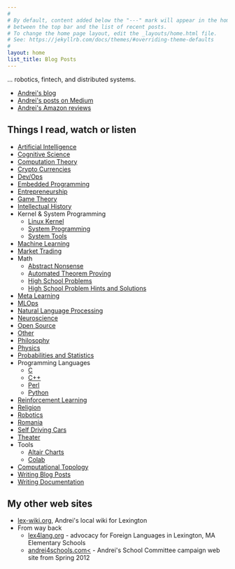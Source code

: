 ```yaml
---
#
# By default, content added below the "---" mark will appear in the home page
# between the top bar and the list of recent posts.
# To change the home page layout, edit the _layouts/home.html file.
# See: https://jekyllrb.com/docs/themes/#overriding-theme-defaults
#
layout: home
list_title: Blog Posts
---
```

… robotics, fintech, and distributed systems.

* [Andrei's blog](blog)
* [Andrei's posts on Medium](medium.md)
* [Andrei's Amazon reviews](https://www.amazon.com/gp/profile/amzn1.account.AH2JFOWQ673YGWLX22JI2BKYOUXA/ref=cm_cr_dp_d_gw_tr?ie=UTF8)

## Things I read, watch or listen

* [Artificial Intelligence](artificial_intelligence.md)
* [Cognitive Science](cognitive_science.md)
* [Computation Theory](computation_theory.md)
* [Crypto Currencies](crypto_currencies.md)
* [Dev/Ops](devops.md)
* [Embedded Programming](embedded_programming.md)
* [Entrepreneurship](entrepreneurship.md)
* [Game Theory](game_theory.md)
* [Intellectual History](intellectual_history.md)
* Kernel & System Programming
  * [Linux Kernel](linux_kernel.md)
  * [System Programming](system_programming.md)
  * [System Tools](system_tools.md)
* [Machine Learning](machine_learning.md)
* [Market Trading](market_trading.md)
* Math
  * [Abstract Nonsense](math/abstract_nonsense.md)
  * [Automated Theorem Proving](math/automated_theorem_proving.md)
  * [High School Problems](math/high_school.md)
  * [High School Problem Hints and Solutions](math/high_school_solutions.md)
* [Meta Learning](meta_learning.md)
* [MLOps](mlops.md)
* [Natural Language Processing](natural_language_processing.md)
* [Neuroscience](neuroscience.md)
* [Open Source](open_source.md)
* [Other](other.md)
* [Philosophy](philosophy.md)
* [Physics](physics.md)
* [Probabilities and Statistics](probabilities_and_statistics.md)
* Programming Languages
  * [C](programming_languages/c.md)
  * [C++](programming_languages/c++.md)
  * [Perl](programming_languages/perl.md)
  * [Python](programming_languages/python.md)
* [Reinforcement Learning](reinforcement_learning.md)
* [Religion](religion.md)
* [Robotics](robotics.md)
* [Romania](romania.md)
* [Self Driving Cars](self_driving_cars.md)
* [Theater](theater.md)
* Tools
  * [Altair Charts](altair.md)
  * [Colab](colab.md)
* [Computational Topology](computational_topology.md)
* [Writing Blog Posts](writing_blog_posts.md)
* [Writing Documentation](writing_documentation.md)

## My other web sites
* [lex-wiki.org](http://lex-wiki.org), Andrei's local wiki for Lexington
* From way back
  * [lex4lang.org](https://web.archive.org/web/20150103052312/https://sites.google.com/site/lexington4languages/) - advocacy for Foreign Languages in Lexington, MA Elementary Schools
  * [andrei4schools.com<](https://web.archive.org/web/20130817181328/http://andrei4schools.com/) - Andrei's School Committee campaign web site from Spring 2012
